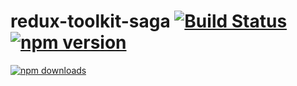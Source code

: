 # redux-toolkit-saga [![Build Status](https://travis-ci.com/anymore1405/redux-toolkit-saga.svg?branch=master)](https://travis-ci.com/anymore1405/redux-toolkit-saga) [![npm version](https://img.shields.io/npm/v/redux-toolkit-saga.svg?style=flat-square)](https://www.npmjs.com/package/redux-toolkit-saga)
[![npm downloads](https://img.shields.io/npm/dm/redux-toolkit-saga.svg?style=flat-square)](https://www.npmjs.com/package/redux-toolkit-saga)